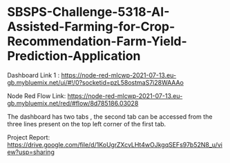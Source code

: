 # SBSPS-Challenge-5318-AI-Assisted-Farming-for-Crop-Recommendation-Farm-Yield-Prediction-Application

Dashboard Link 1 : https://node-red-mlcwp-2021-07-13.eu-gb.mybluemix.net/ui/#!/0?socketid=pzL58ostmaS7i28WAAAo

Node Red Flow Link: https://node-red-mlcwp-2021-07-13.eu-gb.mybluemix.net/red/#flow/8d785186.03028

The dashboard has two tabs , the second tab can be accessed from the three lines present on the top left corner of the first tab.                 
                 
Project Report: https://drive.google.com/file/d/1KoUgrZXcvLHt4wOJkgqSEFs97b52N8_u/view?usp=sharing


